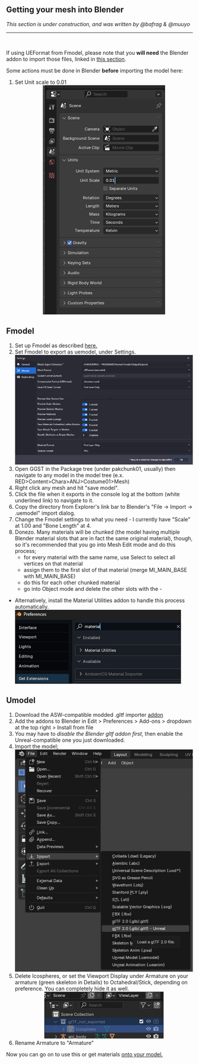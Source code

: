 ## Getting your mesh into Blender
*This section is under construction, and was written by @bafrag & @muuyo*

<hr>
<br>

If using UEFormat from Fmodel, please note that you **will need** the Blender addon to import those files, linked in [this section](../tools/blender.md#fmodel-with-arc-system-works-animation-support).

Some actions must be done in Blender **before** importing the model here:
  1. Set Unit scale to 0.01 <div align="center"><img src="images/Unit-scale.png"></div><div align="center">

## Fmodel
1. Set up Fmodel as described [here.](../tools/fmodel.md)
2. Set Fmodel to export as uemodel, under Settings.
   ![](./images/image.png)
3. Open GGST in the Package tree (under pakchunk01, usually) then navigate to any model in the model tree (e.x. RED>Content>Chara>ANJ>Costume01>Mesh)
4. Right click any mesh and hit "save model".
5. Click the file when it exports in the console log at the bottom (white underlined link) to navigate to it.
6. Copy the directory from Explorer's link bar to Blender's "File -> Import -> .uemodel" import dialog.
7. Change the Fmodel settings to what you need - I currently have "Scale" at 1.00 and "Bone Length" at 4.
8. Donezo. Many materials will be chunked (the model having multiple Blender material slots that are in fact the same original material), though, so it's recommended that you go into Mesh Edit mode and do this process;
   - for every material with the same name, use Select to select all vertices on that material
   - assign them to the first slot of that material (merge MI_MAIN_BASE with MI_MAIN_BASE)
   - do this for each other chunked material
   - go into Object mode and delete the other slots with the -
 - Alternatively, install the Material Utilities addon to handle this process automatically. 
  ![Material Uti](image.png)  
  
## Umodel
  1. Download the ASW-compatible modded .gltf importer [addon](../modding-mesh/files/io_scene_gltf2_ue.zip)
  2. Add the addons to Blender in Edit > Preferences > Add-ons > dropdown at the top right > Install from file
  3. You may have to *disable the Blender gltf addon first*, then enable the Unreal-compatible one you just downloaded.
  4. Import the model; <div align="center"><img src="images/Unreal-GLTF.png"></div><div align="center">
  5. Delete Icospheres, or set the Viewport Display under Armature on your armature (green skeleton in Details) to Octahedral/Stick, depending on preference. You can completely hide it as well. <div align="center"><img src="images/Icosphere.png"></div><div align="center">
  6. Rename Armature to "Armature"



Now you can go on to use this or get materials [onto your model.](../modding-texture/texture-blender-preview.md)

